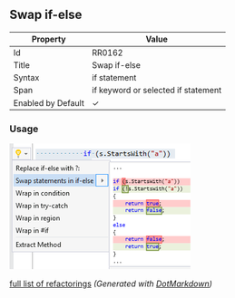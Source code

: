 ## Swap if\-else

| Property           | Value                               |
| ------------------ | ----------------------------------- |
| Id                 | RR0162                              |
| Title              | Swap if\-else                       |
| Syntax             | if statement                        |
| Span               | if keyword or selected if statement |
| Enabled by Default | &#x2713;                            |

### Usage

![Swap if-else](../../images/refactorings/SwapIfElse.png)

[full list of refactorings](Refactorings.md)
*\(Generated with [DotMarkdown](http://github.com/JosefPihrt/DotMarkdown)\)*
